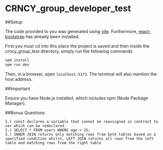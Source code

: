 # CRNCY_group_developer_test

##Setup

The code provided to you was generated using [vite](https://vitejs.dev/guide/). Furthermore, [react-bootstrap](https://www.npmjs.com/package/react-bootstrap) has already been installed. 

First you must cd into this place the project is saved and then inside the crncy_group_test directory, simply run the following commands

```bash
npm install
npm run dev
```

Then, in a browser, open `localhost:5173`. The terminal will also mention the host address.

##Important 

Ensure you have Node.js installed, which includes npm (Node Package Manager).


##Bonus Questions

```
1.) const declares a variable that cannot be reassigned in contrast to var which can be redeclared.
2.) SELECT * FROM users WHERE age > 25;
3.) INNER JOIN returns only matching rows from both tables based on a specified condition whilst, LEFT JOIN returns all rows from the left table and matching rows from the right table
```
